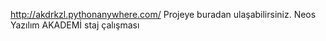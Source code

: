  http://akdrkzl.pythonanywhere.com/ Projeye buradan ulaşabilirsiniz. Neos Yazılım AKADEMİ staj çalışması

